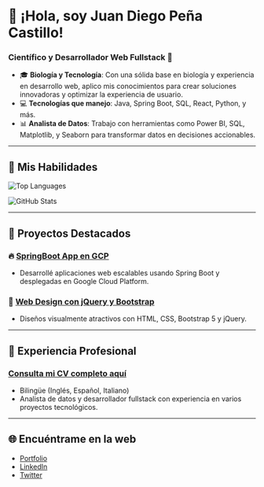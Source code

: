 # 👋 ¡Hola, soy Juan Diego Peña Castillo!

### Científico y Desarrollador Web Fullstack 🌱 

- 🎓 **Biología y Tecnología**: Con una sólida base en biología y experiencia en desarrollo web, aplico mis conocimientos para crear soluciones innovadoras y optimizar la experiencia de usuario.
- 💻 **Tecnologías que manejo**: Java, Spring Boot, SQL, React, Python, y más.
- 📊 **Analista de Datos**: Trabajo con herramientas como Power BI, SQL, Matplotlib, y Seaborn para transformar datos en decisiones accionables.

---

## 🚀 Mis Habilidades

![Top Languages](https://github-readme-stats.vercel.app/api/top-langs/?username=the-greenpanter&layout=compact&theme=radical)

![GitHub Stats](https://github-readme-stats.vercel.app/api?username=the-greenpanter&show_icons=true&theme=radical)

---

## 🌱 Proyectos Destacados

### 🔥 [SpringBoot App en GCP](https://github.com/the-greenpanter/Springboot-GCP-Appengine)
- Desarrollé aplicaciones web escalables usando Spring Boot y desplegadas en Google Cloud Platform.

### 🎨 [Web Design con jQuery y Bootstrap](https://github.com/the-greenpanter/Web-Design)
- Diseños visualmente atractivos con HTML, CSS, Bootstrap 5 y jQuery.

---

## 💼 Experiencia Profesional

### [Consulta mi CV completo aquí](https://thegreenpanter.infinityfreeapp.com/)

- Bilingüe (Inglés, Español, Italiano)
- Analista de datos y desarrollador fullstack con experiencia en varios proyectos tecnológicos.

---

## 🌐 Encuéntrame en la web

- [Portfolio]([https://thegreenpanter.infinityfreeapp.com/](https://panterweb.netlify.app/))
- [LinkedIn](https://www.linkedin.com/in/juan-diego-pe%C3%B1a-castillo-3145391b3/)
- [Twitter](https://twitter.com/tu_usuario_twitter)
